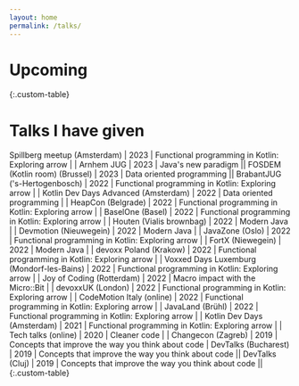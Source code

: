```yaml
---
layout: home
permalink: /talks/
---
```


<style>
.custom-table, th, td {
	border: 0px solid;
}
tr:nth-child(odd) {background-color: #B0C4DE;}

</style>
# Upcoming




{:.custom-table}

# Talks I have given

Spillberg meetup (Amsterdam)				| 2023 | Functional programming in Kotlin: Exploring arrow 	|																										| <a href="https://tiesvandeven.gitlab.io/fpinarrow/" target="_blank" class="fa-solid fa-chalkboard"></a>
Arnhem JUG									| 2023 | Java's new paradigm								|| <a href="https://tiesvandeven.gitlab.io/dopinjava/" target="_blank" class="fa-solid fa-chalkboard"></a>
FOSDEM (Kotlin room) (Brussel)				| 2023 | Data oriented programming							|| <a href="https://tiesvandeven.gitlab.io/dop/" target="_blank" class="fa-solid fa-chalkboard"></a>
BrabantJUG ('s-Hertogenbosch)				| 2022 | Functional programming in Kotlin: Exploring arrow 	|																										| <a href="https://tiesvandeven.gitlab.io/fpinarrow/" target="_blank" class="fa-solid fa-chalkboard"></a>
Kotlin Dev Days Advanced (Amsterdam)		| 2022 | Data oriented programming							| <a href="https://www.youtube.com/watch?v=ixLMO4iPIHo" target="_blank" class="fa-solid fa-video"></a>	| <a href="https://tiesvandeven.gitlab.io/dop/" target="_blank" class="fa-solid fa-chalkboard"></a>
HeapCon (Belgrade) 							| 2022 | Functional programming in Kotlin: Exploring arrow 	|																										| <a href="https://tiesvandeven.gitlab.io/fpinarrow/" target="_blank" class="fa-solid fa-chalkboard"></a>
BaselOne (Basel)							| 2022 | Functional programming in Kotlin: Exploring arrow 	|																										| <a href="https://tiesvandeven.gitlab.io/fpinarrow/" target="_blank" class="fa-solid fa-chalkboard"></a>
Houten (Vialis brownbag)					| 2022 | Modern Java 										| 																										| <a href="https://tiesvandeven.gitlab.io/futureofjava/#/" target="_blank" class="fa-solid fa-chalkboard"	></a>
Devmotion (Nieuwegein)						| 2022 | Modern Java 										| 																										| <a href="https://tiesvandeven.gitlab.io/futureofjava/#/" target="_blank" class="fa-solid fa-chalkboard"	></a>
JavaZone (Oslo)								| 2022 | Functional programming in Kotlin: Exploring arrow	| <a href="https://vimeo.com/748031479" target="_blank" class="fa-solid fa-video"></a> | <a href="https://tiesvandeven.gitlab.io/fpinarrow/" target="_blank" class="fa-solid fa-chalkboard"></a>
FortX (Niewegein)							| 2022 | Modern Java 										| 																										| <a href="https://tiesvandeven.gitlab.io/futureofjava/#/" target="_blank" class="fa-solid fa-chalkboard"	></a>
devoxx Poland (Krakow)						| 2022 | Functional programming in Kotlin: Exploring arrow 	| <a href="https://www.youtube.com/watch?v=F_sAKqzjsts" target="_blank" class="fa-solid fa-video"></a>	| <a href="https://tiesvandeven.gitlab.io/fpinarrow/" target="_blank" class="fa-solid fa-chalkboard"></a>
Voxxed Days Luxemburg (Mondorf-les-Bains)	| 2022 | Functional programming in Kotlin: Exploring arrow	| <a href="https://www.youtube.com/watch?v=xxePZQlNyYY" target="_blank" class="fa-solid fa-video"></a> 	| <a href="https://tiesvandeven.gitlab.io/fpinarrow/" target="_blank" class="fa-solid fa-chalkboard"></a>
Joy of Coding (Rotterdam)					| 2022 | Macro impact with the Micro::Bit 					| 																										| <a href="https://tiesvandeven.gitlab.io/macro-impact-with-microbit/#/" target="_blank" class="fa-solid fa-chalkboard"></a>
devoxxUK (London)							| 2022 | Functional programming in Kotlin: Exploring arrow 	| <a href="https://www.youtube.com/watch?v=eFheAErqJzA" target="_blank" class="fa-solid fa-video"></a> 	| <a href="https://tiesvandeven.gitlab.io/fpinarrow/" target="_blank" class="fa-solid fa-chalkboard"></a>
CodeMotion Italy (online)					| 2022 | Functional programming in Kotlin: Exploring arrow 	|																										| <a href="https://tiesvandeven.gitlab.io/fpinarrow/" target="_blank" class="fa-solid fa-chalkboard"></a>
JavaLand (Brühl)							| 2022 | Functional programming in Kotlin: Exploring arrow 	|																										| <a href="https://tiesvandeven.gitlab.io/fpinarrow/" target="_blank" class="fa-solid fa-chalkboard"></a>
Kotlin Dev Days (Amsterdam) 				| 2021 | Functional programming in Kotlin: Exploring arrow 	| <a href="https://www.youtube.com/watch?v=Wojgv2MeMGU" target="_blank" class="fa-solid fa-video"></a>	| <a href="https://tiesvandeven.gitlab.io/fpinarrow/" target="_blank" class="fa-solid fa-chalkboard"></a>
Tech talks (online)							| 2020 | Cleaner code 										| <a href="https://youtu.be/k_BOlvkJrVg?t=2703" target="_blank" class="fa-solid fa-video"></a> 			| <a href="https://tiesvandeven.gitlab.io/techtalkskeynote/" target="_blank" class="fa-solid fa-chalkboard"></a>
Changecon (Zagreb)							| 2019 | Concepts that improve the way you think about code | <a href="https://www.youtube.com/watch?v=zcohV-P_9B8" target="_blank" class="fa-solid fa-video"></a>
DevTalks (Bucharest)						| 2019 | Concepts that improve the way you think about code	||
DevTalks (Cluj)								| 2019 | Concepts that improve the way you think about code	||
{:.custom-table}